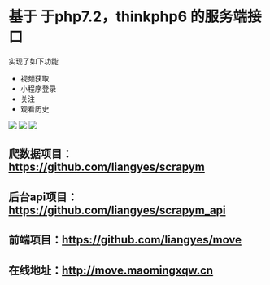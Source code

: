 # 基于 于php7.2，thinkphp6 的服务端接口



实现了如下功能
- 视频获取
- 小程序登录
- 关注
- 观看历史

![](http://blog.maomingxqw.cn/images/text/move1.png)
![](http://blog.maomingxqw.cn/images/text/move2.png)
![](http://blog.maomingxqw.cn/images/text/move3.png)

## 爬数据项目： https://github.com/liangyes/scrapym

## 后台api项目：https://github.com/liangyes/scrapym_api

## 前端项目：https://github.com/liangyes/move

## 在线地址：http://move.maomingxqw.cn




